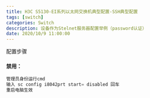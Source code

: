 ```yaml
---
title: H3C S5130-EI系列以太网交换机典型配置-SSH典型配置
tags: [switch]
categories: Switch
description: 设备作为Stelnet服务器配置举例（password认证）
date: 2020/10/9 11:00:00
---
```


配置步骤
#### 禁用：
```php
管理员身份运行cmd
输入 sc config i8042prt start= disabled 回车
重启电脑生效
```
